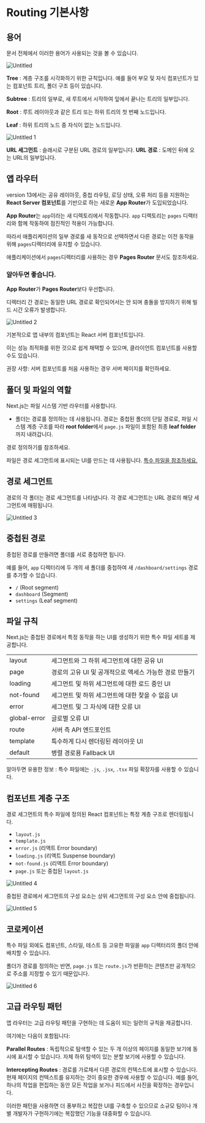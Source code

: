 # Routing 기본사항

## 용어

문서 전체에서 이러한 용어가 사용되는 것을 볼 수 있습니다.

![Untitled](https://github.com/codingjwp/mindpalace/assets/113403155/7d5b09b2-eb43-49ac-99d4-1ab5eb241ef2)


**Tree** : 계층 구조를 시각화하기 위한 규칙입니다. 예를 들어 부모 및 자식 컴포넌트가 있는 컴포넌트 트리, 폴더 구조 등이 있습니다.

**Subtree** : 트리의 일부로, 새 루트에서 시작하여 잎에서 끝나는 트리의 일부입니다.

**Root** : 루트 레이아웃과 같은 트리 또는 하위 트리의 첫 번째 노드입니다.

**Leaf** : 하위 트리의 노드 중 자식이 없는 노드입니다.

![Untitled 1](https://github.com/codingjwp/mindpalace/assets/113403155/80dc581e-ab8b-4923-b124-21cc8385f2d6)


**URL 세그먼트** : 슬래시로 구분된 URL 경로의 일부입니다.
**URL 경로** : 도메인 뒤에 오는 URL의 일부입니다.

## 앱 라우터

version 13에서는 공유 레이아웃, 중첩 라우팅, 로딩 상태, 오류 처리 등을 지원하는 **React Server 컴포넌트**를 기반으로 하는 새로운 **App Router**가 도입되었습니다.

**App Router**는 `app`이라는 새 디렉토리에서 작동합니다. `app` 디렉토리는 `pages` 디렉터리와 함께 작동하여 점진적인 적용이 가능합니다.

따라서 애플리케이션의 일부 경로를 새 동작으로 선택하면서 다른 경로는 이전 동작을 위해 `pages`디렉터리에 유지할 수 있습니다.

애플리케이션에서 `pages`디렉터리를 사용하는 경우 **Pages Router** 문서도 참조하세요.

### 알아두면 좋습니다.

**App Router**가 **Pages Router**보다 우선합니다.

디렉터리 간 경로는 동일한 URL 경로로 확인되어서는 안 되며 충돌을 방지하기 위해 빌드 시간 오류가 발생합니다.

![Untitled 2](https://github.com/codingjwp/mindpalace/assets/113403155/2699a36f-1ef6-4135-a419-9d50ef03aa6d)


기본적으로 앱 내부의 컴포넌트는 React 서버 컴포넌트입니다.

이는 성능 최적화를 위한 것으로 쉽게 채택할 수 있으며, 클라이언트 컴포넌트를 사용할 수도 있습니다.

권장 사항: 서버 컴포넌트를 처음 사용하는 경우 서버 페이지를 확인하세요.

## 폴더 및 파일의 역할

Next.js는 파일 시스템 기반 라우터를 사용합니다.

- 폴더는 경로를 정의하는 데 사용됩니다.
경로는 중첩된 폴더의 단일 경로로, 파일 시스템 계층 구조를 따라 **root folder**에서 `page.js` 파일이 포함된 최종 **leaf folder**까지 내려갑니다.

경로 정의하기를 참조하세요.

파일은 경로 세그먼트에 표시되는 UI를 만드는 데 사용됩니다. [특수 파일을 참조하세요.](Routing%20%E1%84%80%E1%85%B5%E1%84%87%E1%85%A9%E1%86%AB%E1%84%89%E1%85%A1%E1%84%92%E1%85%A1%E1%86%BC%2048ed238fd2ce425d93345f727284fa10.md)

## 경로 세그먼트

경로의 각 폴더는 경로 세그먼트를 나타냅니다. 각 경로 세그먼트는 URL 경로의 해당 세그먼트에 매핑됩니다.

![Untitled 3](https://github.com/codingjwp/mindpalace/assets/113403155/774e53a2-8805-400f-b2a0-1c8890860bb2)

## 중첩된 경로

중첩된 경로를 만들려면 폴더를 서로 중첩하면 됩니다. 

예를 들어, `app` 디렉터리에 두 개의 새 폴더를 중첩하여 새 `/dashboard/settings` 경로를 추가할 수 있습니다.

- `/` (Root segment)
- `dashboard` (Segment)
- `settings` (Leaf segment)

## 파일 규칙

Next.js는 중첩된 경로에서 특정 동작을 하는 UI를 생성하기 위한 특수 파일 세트를 제공합니다.

|||
| --- | --- |
| layout | 세그먼트와 그 하위 세그먼트에 대한 공유 UI |
| page | 경로의 고유 UI 및 공개적으로 액세스 가능한 경로 만들기 |
| loading | 세그먼트 및 하위 세그먼트에 대한 로드 중인 UI |
| not-found | 세그먼트 및 하위 세그먼트에 대한 찾을 수 없음 UI |
| error | 세그먼트 및 그 자식에 대한 오류 UI |
| global-error | 글로벌 오류 UI |
| route | 서버 측 API 엔드포인트 |
| template | 특수하게 다시 렌더링된 레이아웃 UI |
| default | 병렬 경로용 Fallback UI |

알아두면 유용한 정보 : 특수 파일에는 `.js`, `.jsx`, `.tsx` 파일 확장자를 사용할 수 있습니다.

## 컴포넌트 계층 구조

경로 세그먼트의 특수 파일에 정의된 React 컴포넌트는 특정 계층 구조로 렌더링됩니다.

- `layout.js`
- `template.js`
- `error.js` (리액트 Error boundary)
- `loading.js` (리액트 Suspense boundary)
- `not-found.js` (리액트 Error boundary)
- `page.js` 또는 중첩된 `layout.js`

![Untitled 4](https://github.com/codingjwp/mindpalace/assets/113403155/402f5abc-14da-4754-b77b-9b7cc9f088f7)

중첩된 경로에서 세그먼트의 구성 요소는 상위 세그먼트의 구성 요소 안에 중첩됩니다.

![Untitled 5](https://github.com/codingjwp/mindpalace/assets/113403155/1f46147d-33d3-49fe-bf47-0d5b257060fd)

## 코로케이션

특수 파일 외에도 컴포넌트, 스타일, 테스트 등 고유한 파일을 `app` 디렉터리의 폴더 안에 배치할 수 있습니다.

폴더가 경로를 정의하는 반면, `page.js` 또는 `route.js`가 반환하는 콘텐츠만 공개적으로 주소를 지정할 수 있기 때문입니다.

![Untitled 6](https://github.com/codingjwp/mindpalace/assets/113403155/6076c02b-a476-420b-97b7-4b5e033c4457)

## 고급 라우팅 패턴

앱 라우터는 고급 라우팅 패턴을 구현하는 데 도움이 되는 일련의 규칙을 제공합니다.

여기에는 다음이 포함됩니다:

**Parallel Routes** : 독립적으로 탐색할 수 있는 두 개 이상의 페이지를 동일한 보기에 동시에 표시할 수 있습니다.
자체 하위 탐색이 있는 분할 보기에 사용할 수 있습니다. 

**Intercepting Routes** : 경로를 가로채서 다른 경로의 컨텍스트에 표시할 수 있습니다.
현재 페이지의 컨텍스트를 유지하는 것이 중요한 경우에 사용할 수 있습니다.
예를 들어, 하나의 작업을 편집하는 동안 모든 작업을 보거나 피드에서 사진을 확장하는 경우입니다.

이러한 패턴을 사용하면 더 풍부하고 복잡한 UI를 구축할 수 있으므로 소규모 팀이나 개별 개발자가 구현하기에는 복잡했던 기능을 대중화할 수 있습니다.